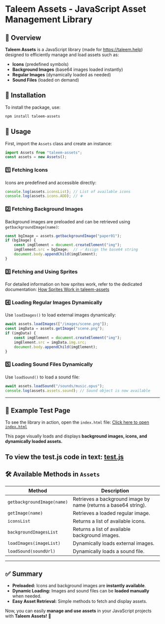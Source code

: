 
# Taleem Assets - JavaScript Asset Management Library

## 📌 Overview
**Taleem Assets** is a JavaScript library (made for https://taleem.help) designed to efficiently manage and load assets such as:
- **Icons** (predefined symbols)
- **Background Images** (base64 images loaded instantly)
- **Regular Images** (dynamically loaded as needed)
- **Sound Files** (loaded on demand)

## 🚀 Installation
To install the package, use:
```sh
npm install taleem-assets
```

## 📖 Usage
First, import the `Assets` class and create an instance:
```javascript
import Assets from "taleem-assets";
const assets = new Assets();
```

### **1️⃣ Fetching Icons**
Icons are predefined and accessible directly:
```javascript
console.log(assets.iconsList); // List of available icons
console.log(assets.icons.ADD); // ➕
```

### **2️⃣ Fetching Background Images**
Background images are preloaded and can be retrieved using `getbackgroundImage(name)`:
```javascript
const bgImage = assets.getbackgroundImage("paper01");
if (bgImage) {
    const imgElement = document.createElement("img");
    imgElement.src = bgImage;  // ✅ Assign the base64 string
    document.body.appendChild(imgElement);
}
```

### **3️⃣ Fetching and Using Sprites**
For detailed information on how sprites work, refer to the dedicated documentation:
[How Sprites Work in taleem-assets](./how-sprites-work.md)

### **4️⃣ Loading Regular Images Dynamically**
Use `loadImages()` to load external images dynamically:
```javascript
await assets.loadImages(["/images/scene.png"]);
const imgData = assets.getImage("scene.png");
if (imgData) {
    const imgElement = document.createElement("img");
    imgElement.src = imgData.img.src;
    document.body.appendChild(imgElement);
}
```

### **5️⃣ Loading Sound Files Dynamically**
Use `loadSound()` to load a sound file:
```javascript
await assets.loadSound("/sounds/music.opus");
console.log(assets.assets.sound); // Sound object is now available
```

---

## 🎯 Example Test Page
To see the library in action, open the `index.html` file:
[Click here to open `index.html`](index.html)

This page visually loads and displays **background images, icons, and dynamically loaded assets.**

To view the test.js code in text:
[test.js](./test.md)
---

## 🛠 Available Methods in `Assets`

| Method | Description |
|--------|-------------|
| `getbackgroundImage(name)` | Retrieves a background image by name (returns a base64 string). |
| `getImage(name)` | Retrieves a loaded regular image. |
| `iconsList` | Returns a list of available icons. |
| `backgroundImagesList` | Returns a list of available background images. |
| `loadImages(imageList)` | Dynamically loads external images. |
| `loadSound(soundUrl)` | Dynamically loads a sound file. |

---

## ✅ Summary
- **Preloaded:** Icons and background images are **instantly available**.
- **Dynamic Loading:** Images and sound files can be **loaded manually** when needed.
- **Easy Asset Retrieval:** Simple methods to fetch and display assets.

Now, you can easily **manage and use assets** in your JavaScript projects with **Taleem Assets!** 🚀

